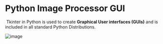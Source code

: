 # Python Image Processor GUI
<p> Tkinter in Python is used to create <strong>Graphical User interfaces (GUIs)</strong> and is included in all standard Python Distributions. </p>

![image](https://user-images.githubusercontent.com/14159860/164283430-c9888c0c-eaaf-41b2-b48a-e693bce7538a.png)
